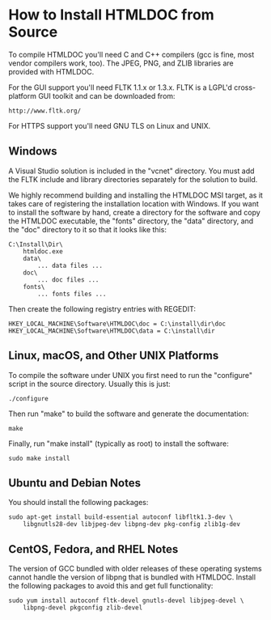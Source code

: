 How to Install HTMLDOC from Source
==================================

To compile HTMLDOC you'll need C and C++ compilers (gcc is fine, most vendor
compilers work, too).  The JPEG, PNG, and ZLIB libraries are provided with
HTMLDOC.

For the GUI support you'll need FLTK 1.1.x or 1.3.x.  FLTK is a LGPL'd cross-
platform GUI toolkit and can be downloaded from:

    http://www.fltk.org/

For HTTPS support you'll need GNU TLS on Linux and UNIX.


Windows
-------

A Visual Studio solution is included in the "vcnet" directory.  You must add the
FLTK include and library directories separately for the solution to build.

We highly recommend building and installing the HTMLDOC MSI target, as it takes
care of registering the installation location with Windows.  If you want to
install the software by hand, create a directory for the software and copy the
HTMLDOC executable, the "fonts" directory, the "data" directory, and the "doc"
directory to it so that it looks like this:

    C:\Install\Dir\
        htmldoc.exe
        data\
            ... data files ...
        doc\
            ... doc files ...
        fonts\
            ... fonts files ...

Then create the following registry entries with REGEDIT:

    HKEY_LOCAL_MACHINE\Software\HTMLDOC\doc = C:\install\dir\doc
    HKEY_LOCAL_MACHINE\Software\HTMLDOC\data = C:\install\dir


Linux, macOS, and Other UNIX Platforms
--------------------------------------

To compile the software under UNIX you first need to run the "configure" script
in the source directory.  Usually this is just:

    ./configure

Then run "make" to build the software and generate the documentation:

    make

Finally, run "make install" (typically as root) to install the software:

    sudo make install


Ubuntu and Debian Notes
-----------------------

You should install the following packages:

    sudo apt-get install build-essential autoconf libfltk1.3-dev \
        libgnutls28-dev libjpeg-dev libpng-dev pkg-config zlib1g-dev


CentOS, Fedora, and RHEL Notes
------------------------------

The version of GCC bundled with older releases of these operating systems cannot
handle the version of libpng that is bundled with HTMLDOC.  Install the
following packages to avoid this and get full functionality:

    sudo yum install autoconf fltk-devel gnutls-devel libjpeg-devel \
    	libpng-devel pkgconfig zlib-devel
